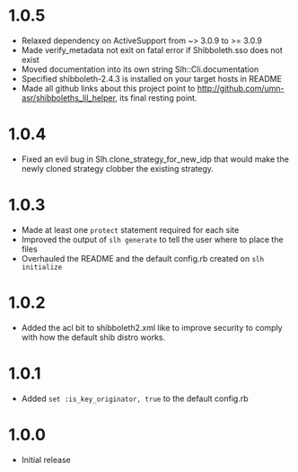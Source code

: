 1.0.5
=====
* Relaxed dependency on ActiveSupport from ~> 3.0.9 to >= 3.0.9
* Made verify_metadata not exit on fatal error if Shibboleth.sso does
  not exist
* Moved documentation into its own string Slh::Cli.documentation
* Specified shibboleth-2.4.3 is installed on your target hosts in README
* Made all github links about this project point to http://github.com/umn-asr/shibboleths_lil_helper, its final resting point.

1.0.4
=====
* Fixed an evil bug in Slh.clone_strategy_for_new_idp that
  would make the newly cloned strategy clobber the existing strategy.

1.0.3
=====
* Made at least one `protect` statement required for each site
* Improved the output of `slh generate` to tell the user where to place
  the files
* Overhauled the README and the default config.rb created on `slh initialize`

1.0.2
=====
* Added the acl bit to shibboleth2.xml like <Handler type="Status" Location="/Status" acl="127.0.0.1"/>
  to improve security to comply with how the default shib distro works.

1.0.1
=====
* Added `set :is_key_originator, true` to the default config.rb


1.0.0
=====
* Initial release

